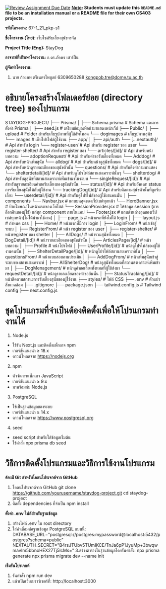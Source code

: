 [![Review Assignment Due Date](https://classroom.github.com/assets/deadline-readme-button-22041afd0340ce965d47ae6ef1cefeee28c7c493a6346c4f15d667ab976d596c.svg)](https://classroom.github.com/a/w8H8oomW)
**<ins>Note</ins>: Students must update this `README.md` file to be an installation manual or a README file for their own CS403 projects.**

**รหัสโครงงาน:**  67-1_21_pkp-s1

**ชื่อโครงงาน (ไทย):**  เว็บไซต์รับเลี้ยงสุนัขจรจัด

**Project Title (Eng):**  StayDog

**อาจารย์ที่ปรึกษาโครงงาน:**  อ.ดร.ภัคพร เสาร์ฝั้น

**ผู้จัดทำโครงงาน:** 
1. นาย ก้องภพ ตรีเนตรไพบูลย์  6309650288 kongpob.tre@dome.tu.ac.th


# อธิบายโครงสร้างโฟลเดอร์ย่อย (directory tree) ของโปรแกรม
STAYDOG-PROJECT/
├── Prisma/
│ ├── Schema.prisma # Schema และการตั้งค่า Prisma
│ ├── seed.js # เตรียมข้อมูลเพื่อนำมาแสดงหน้าเว็ป
├── Public/
│ ├── upload # Folder สำหรับเก็บรูปภาพที่ผู้ใช้อัพโหลด
    └── dogimages # เก็บรูปภาพสุนัข
    └── images # เก็บโปรไฟล์ผู้ใช้งาน
├── app/
│ ├── api/auth
    └── [...nextauth]/ # Api สำหรับ login
    └── register-user/ # Api สำหรับ register ของ user
    └── register-shelter/ # Api สำหรับ register ของ 
    └── articles/[id]/  # Api สำหรับหน้าบทความ
    └── adoptionRequest/ # Api สำหรับคำขอรับเลี้ยงทั้งหมด
    └── Adddog/ # Api สำหรับหน้าเพิ่มสุนัข
    └── alldog/ # Api สำหรับหน้าดูสุนัขทั้งหมด
    └── dogs/[id]/ # Api สำหรับหน้าดูรายละเอียดของสุนัขตัวนั้น
    └── questions/ # Api สำหรับดึงคำถามมาแสดง
    └── shelterdetail/[id]/ # Api สำหรับดูโปรไฟล์สถานสงเคราะห์นั้นๆ
    └── shelterdog/ # Api สำหรับดูสุนัขที่สถานสงเคราะห์เพิ่่มเข้ามาในระบบ
    └── singleRequest/[id]/ # Api สำหรับดูรายละเอียดคำขอรับเลี้ยงของสุนัขตัวนั้น
        └── status/[id]/ # Api สำหรับอัพเดท status การรับเลี้ยงสุนัขให้กับผู้ใช้งาน
    └── trackingDog/[id]/ # Api สำหรับติดตามสุนัขตัวนั้นที่ถูกรับเลี้ยง
    └── userdetail/[id]/ # Api สำหรับดูโปรไฟล์ของผู้ใช้งานคนนั้น
│ ├── components
    └── Navbar.jsx # แถบบนสุดของเว็ปเซต์ทุกหน้า
    └── HeroBanner.jsx # ป้ายโฆษณาในหน้าแรกของเว็บไซต์
    └── SessionProvider.jsx #  ให้ข้อมูล session (การล็อกอินของผู้ใช้) แก่ทุก component ภายในแอป
    └── Footer.jsx # แถบด้านล่างสุดของเว็ปเซต์ทุกหน้า(ไม่ได้นำมาใช้งาน)
│ ├── page.js # หน้าแรกที่ยังไม่ได้ login
│ ├── layout.js # กำหนด css
│ ├── Home/ # หน้าแรกที่มีการ login
│ ├── LoginFrom/ # หน้าเข้าสู่ระบบ
│ ├── RegisterFrom/ # หน้า register ของ user
│ ├── register-shelter/ # หน้าregister ของ shelter
│ ├── AllDogs/ # หน้ารวมสุนัขทั้งหมด
│ ├── DogDetail/[id]/ # หน้ารายละเอียดของสุนัขตัวนั้น
│ ├── ArticlesPage/[id]/ # หน้าบทความ
│ ├── Profile # หน้าโปรไฟล์
│ ├── UserProfile/[id]/ # หน้าดูโปรไฟล์ของผู้ใช้งานคนนั้น
│ ├── ShelterDetailPage/[id]/ # หน้าดูโปรไฟล์สถานสงเคราะห์นั้น
│ ├── questionsFrom/ # หน้าแบบสอบถามประเมิน
│ ├── AddDogFrom/ # หน้าเพิ่มสุนัขเข้าสู่ระบบของสถานสงเคราะห์
│ ├── AllShelterDog/ # หน้าดูสุนัขทั้งหมดที่สถานสงเคราะห์เพิ่มเข้ามา
│ ├── DogMenagement/ # หน้าดูคำขอเลี้ยงทั้งหมดที่ผู้ใช้ส่งมา
      └── requestDetail/[id]/ # หน้าดูรายละเอียดของคำขออันนั้น
│ ├── StatusTracking/[id]/ # หน้าติดตามสถานะการรับเลี้ยงสุนัขของผู้ใช้งาน
├── styles/ # ไฟล์ CSS 
├── .env # ตัวแปรสิ่งแวดล้อม
├── .gitignore
├── package.json
├── tailwind.config.js # Tailwind config
├── next.config.js 
# ชุดโปรแกรมที่จําเป็นต้องติดตั้งเพื่อให้โปรแกรมทํางานได้

1. Node.js
- ใช้รัน Next.js และติดตั้งแพ็กเกจ npm
- เวอร์ชันแนะนำ ≥ 18.x
- ดาวน์โหลดจาก https://nodejs.org
2. npm
- ตัวจัดการแพ็กเกจ JavaScript
- เวอร์ชันแนะนำ ≥ 9.x   
- มาพร้อมกับ Node.js
3. PostgreSQL
- ใช้เป็นฐานข้อมูลของระบบ
- เวอร์ชันแนะนำ ≥ 14.x 
- ดาวน์โหลดจาก https://www.postgresql.org 
4. seed
- seed script สำหรับใส่ข้อมูลเริ่มต้น
- ใช้คำสั่ง npx prisma db seed
  
# วิธีการติดตั้งโปรแกรมและวิธีการใช้งานโปรแกรม

**ต้องมี Git	สำหรับโคลนโปรเจกต์จาก GitHub** 
1. โคลนโปรเจกต์จาก GitHub
git clone https://github.com/yourusername/staydog-project.git
cd staydog-project
2. ติดตั้ง dependencies ที่จำเป็น
npm install

**ตั้งค่า .env ไฟล์สำหรับฐานข้อมูล** 
1. สร้างไฟล์ .env ใน root directory
2. ใส่ค่าเชื่อมต่อฐานข้อมูล PostgreSQL แบบนี้:
DATABASE_URL="postgresql://postgres:mypassword@localhost:5432/postgres?schema=public"
NEXTAUTH_SECRET="B4rsJTUbv5TUmIKCE/TnJa6pP1JyuMp+3bwqwmavIm5bbnoHEX27Tj5lcMs="
3.สร้างตารางในฐานข้อมูลโดยรันคำสั่ง:
npx prisma generate
npx prisma migrate dev --name init

**เริ่มรันโปรเจกต์** 
1. รันคำสั่ง npm run dev
2. แล้วเปิดเว็บเบราว์เซอร์ที่: http://localhost:3000
